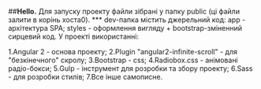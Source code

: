 ##**Hello.**
    Для запуску проекту файли зібрані у папку public (ці файли залити в корінь хоста0).
    ***
    dev-папка містить джерельний код:
        app - архітектура SPA;
        styles - оформлення вигляду + bootstrap-зміненний сирцевий код.
У проекті використанні:

1.Angular 2 - основа проекту;
2.Plugin "angular2-infinite-scroll" - для "безкінечного" скролу;
3.Bootstrap - css;
4.Radiobox.css - анімовані радіо-бокси;
5.Gulp - інструмент для розробки та збору проекту;
6.Sass - для розробки стилів;
7.Все інше самописне.
